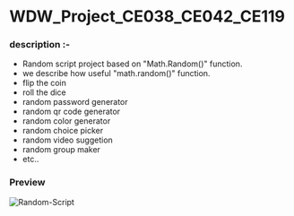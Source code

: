 # WDW_Project_CE038_CE042_CE119

### description :-

- Random script project based on "Math.Random()" function.
- we describe how useful "math.random()" function.
- flip the coin
- roll the dice
- random password generator 
- random qr code generator
- random color generator
- random choice picker
- random video suggetion
- random group maker 
- etc..


### Preview
  
![Random-Script](https://github.com/jaygajera17/WDW_Project_CE038_CE042_CE119/blob/main/Image/readme.jpg)
